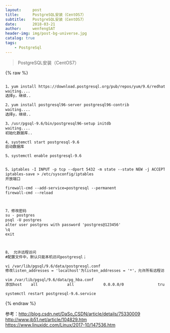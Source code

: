 ```yaml
---
layout:     post
title:      PostgreSQL安装（CentOS7）
subtitle:   PostgreSQL安装（CentOS7）
date:       2018-03-21
author:     wenfengSAT
header-img: img/post-bg-universe.jpg
catalog: true
tags:
    - PostgreSql
---
```


>PostgreSQL安装（CentOS7）

{% raw %}
```hbs

1、yum install https://download.postgresql.org/pub/repos/yum/9.6/redhat/rhel-7-x86_64/pgdg-centos96-9.6-3.noarch.rpm
waiting....
选择y，继续..

2、yum install postgresql96-server postgresql96-contrib
waiting....
选择y，继续..

3、/usr/pgsql-9.6/bin/postgresql96-setup initdb
waiting....
初始化数据库..

4、systemctl start postgresql-9.6
启动数据库

5、systemctl enable postgresql-9.6


5、iptables -I INPUT -p tcp --dport 5432 -m state --state NEW -j ACCEPT
iptables-save > /etc/sysconfig/iptables
开放端口

firewall-cmd --add-service=postgresql --permanent
firewall-cmd --reload



7、修改密码
su - postgres
psql -U postgres
alter user postgres with password 'postgres@123456'
\q
exit



8、 允许远程访问
#配置文件中，默认只能本机访问postgresql；

vi /var/lib/pgsql/9.6/data/postgresql.conf
修改listen_addresses = 'localhost'为listen_addresses = '*'，允许所有远程访问

vim /var/lib/pgsql/9.6/data/pg_hba.conf
添加host    all             all             0.0.0.0/0               trust 

systemctl restart postgresql-9.6.service


```
{% endraw %}


参考：http://blog.csdn.net/DaSo_CSDN/article/details/75330009
	  http://www.jb51.net/article/104829.htm
	  https://www.linuxidc.com/Linux/2017-10/147536.htm



